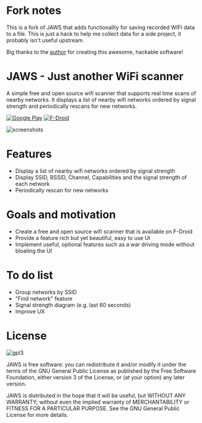 # Fork notes

This is a fork of JAWS that adds functionality for saving recorded WIFI data to
a file. This is just a hack to help me collect data for a side project, it
probably isn't useful upstream.

Big thanks to the [author](https://github.com/jannispinter/) for creating this
awesome, hackable software!

# JAWS - Just another WiFi scanner
A simple free and open source wifi scanner that supports real time scans of nearby networks. It displays a list of nearby wifi networks ordered by signal strength and periodically rescans for new networks.

[![Google Play](https://developer.android.com/images/brand/en_generic_rgb_wo_60.png)](https://play.google.com/store/apps/details?id=is.pinterjann.jaws) [![F-Droid](https://f-droid.org/wiki/images/1/13/F-Droid-button.svg)](https://f-droid.org/repository/browse/?fdid=is.pinterjann.jaws)

![screenshots](https://raw.githubusercontent.com/jannispinter/jaws/master/screenshots.png)

# Features
- Display a list of nearby wifi networks ordered by signal strength
- Display SSID, BSSID, Channel, Capabilities and the signal strength of each network
- Periodically rescan for new networks

# Goals and motivation
- Create a free and open source wifi scanner that is available on F-Droid
- Provide a feature rich but yet beautiful, easy to use UI
- Implement useful, optional features such as a war driving mode without bloating the UI

# To do list
- Group networks by SSID
- "Find network" feature
- Signal strength diagram (e.g. last 60 seconds)
- Improve UX

# License
 ![gpl3](https://www.gnu.org/graphics/gplv3-127x51.png)

  JAWS is free software: you can redistribute it and/or modify
  it under the terms of the GNU General Public License as published by
  the Free Software Foundation, either version 3 of the License, or
  (at your option) any later version.

  JAWS is distributed in the hope that it will be useful,
  but WITHOUT ANY WARRANTY; without even the implied warranty of
  MERCHANTABILITY or FITNESS FOR A PARTICULAR PURPOSE.  See the
  GNU General Public License for more details.
